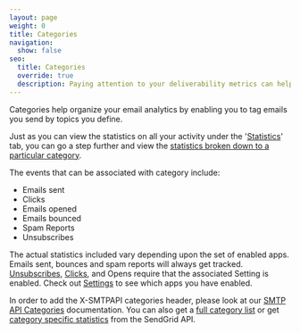 ```yaml
---
layout: page
weight: 0
title: Categories
navigation:
  show: false
seo:
  title: Categories
  override: true
  description: Paying attention to your deliverability metrics can help optimize your delivery rate and reduce the risk of being seen as a spammer.
---
```


Categories help organize your email analytics by enabling you to tag emails you send by topics you define.

Just as you can view the statistics on all your activity under the '[Statistics]({{root_url}}/ui/analytics-and-reporting/stats-overview)' tab, you can go a step further and view the [statistics broken down to a particular category]({{root_url}}/ui/analytics-and-reporting/categories/).

The events that can be associated with category include:

-   Emails sent
-   Clicks
-   Emails opened
-   Emails bounced
-   Spam Reports
-   Unsubscribes

The actual statistics included vary depending upon the set of enabled apps. Emails sent, bounces and spam reports will always get tracked. [Unsubscribes]({{root_url}}/ui/sending-email/subscription-tracking/), [Clicks]({{root_url}}/ui/analytics-and-reporting/click-tracking/), and Opens require that the associated Setting is enabled. Check out [Settings](https://app.sendgrid.com/settings) to see which apps you have enabled.

In order to add the X-SMTPAPI categories header, please look at our [SMTP API Categories]({{root_url}}/for-developers/sending-email/categories/) documentation. You can also get a [full category list]({{root_url}}/for-developers/sending-email/categories#get) or get [category specific statistics]({{root_url}}/API_Reference/Web_API_v3/Stats/categories.html) from the SendGrid API.
